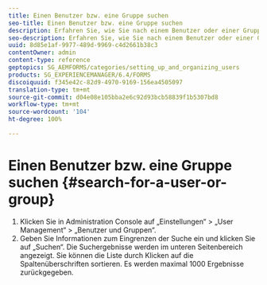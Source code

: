 ```yaml
---
title: Einen Benutzer bzw. eine Gruppe suchen
seo-title: Einen Benutzer bzw. eine Gruppe suchen
description: Erfahren Sie, wie Sie nach einem Benutzer oder einer Gruppe mit den User Management-Einstellungen in Administration Console suchen.
seo-description: Erfahren Sie, wie Sie nach einem Benutzer oder einer Gruppe mit den User Management-Einstellungen in Administration Console suchen.
uuid: 8d85e1af-9977-489d-9969-c4d2661b38c3
contentOwner: admin
content-type: reference
geptopics: SG_AEMFORMS/categories/setting_up_and_organizing_users
products: SG_EXPERIENCEMANAGER/6.4/FORMS
discoiquuid: f345e42c-82d9-4970-9169-156ea4505097
translation-type: tm+mt
source-git-commit: d04e08e105bba2e6c92d93bcb58839f1b5307bd8
workflow-type: tm+mt
source-wordcount: '104'
ht-degree: 100%

---
```



# Einen Benutzer bzw. eine Gruppe suchen {#search-for-a-user-or-group}

1. Klicken Sie in Administration Console auf „Einstellungen“ > „User Management“ > „Benutzer und Gruppen“.
1. Geben Sie Informationen zum Eingrenzen der Suche ein und klicken Sie auf „Suchen“. Die Suchergebnisse werden im unteren Seitenbereich angezeigt. Sie können die Liste durch Klicken auf die Spaltenüberschriften sortieren. Es werden maximal 1000 Ergebnisse zurückgegeben.

